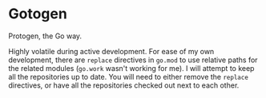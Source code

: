 # Gotogen

Protogen, the Go way.

Highly volatile during active development. For ease of my own development, there are `replace` directives in `go.mod` to use relative paths for the related modules (`go.work` wasn't working for me). I will attempt to keep all the repositories up to date. You will need to either remove the `replace` directives, or have all the repositories checked out next to each other.
